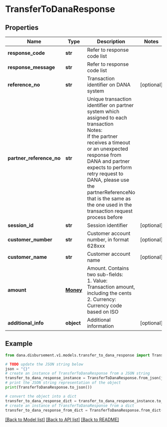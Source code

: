 # TransferToDanaResponse


## Properties

Name | Type | Description | Notes
------------ | ------------- | ------------- | -------------
**response_code** | **str** | Refer to response code list | 
**response_message** | **str** | Refer to response code list | 
**reference_no** | **str** | Transaction identifier on DANA system | [optional] 
**partner_reference_no** | **str** | Unique transaction identifier on partner system which assigned to each transaction<br /> Notes:<br /> If the partner receives a timeout or an unexpected response from DANA and partner expects to perform retry request to DANA, please use the partnerReferenceNo that is the same as the one used in the transaction request process before  | 
**session_id** | **str** | Session identifier | [optional] 
**customer_number** | **str** | Customer account number, in format 628xxx | [optional] 
**customer_name** | **str** | Customer account name | [optional] 
**amount** | [**Money**](Money.md) | Amount. Contains two sub-fields:<br /> 1. Value: Transaction amount, including the cents<br /> 2. Currency: Currency code based on ISO  | 
**additional_info** | **object** | Additional information | [optional] 

## Example

```python
from dana.disbursement.v1.models.transfer_to_dana_response import TransferToDanaResponse

# TODO update the JSON string below
json = "{}"
# create an instance of TransferToDanaResponse from a JSON string
transfer_to_dana_response_instance = TransferToDanaResponse.from_json(json)
# print the JSON string representation of the object
print(TransferToDanaResponse.to_json())

# convert the object into a dict
transfer_to_dana_response_dict = transfer_to_dana_response_instance.to_dict()
# create an instance of TransferToDanaResponse from a dict
transfer_to_dana_response_from_dict = TransferToDanaResponse.from_dict(transfer_to_dana_response_dict)
```
[[Back to Model list]](../README.md#documentation-for-models) [[Back to API list]](../README.md#documentation-for-api-endpoints) [[Back to README]](../README.md)


